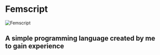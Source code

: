 # Femscript
![Femscript](https://github.com/user-attachments/assets/4c0bfe52-0171-4dc8-b4f5-58e31e9cb59a)
## A simple programming language created by me to gain experience
